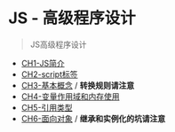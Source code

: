 # JS - 高级程序设计
> JS高级程序设计

* [CH1-JS简介](https://github.com/JiangWeixian/JS-Books/tree/master/JS%E9%AB%98%E7%BA%A7%E7%A8%8B%E5%BA%8F%E8%AE%BE%E8%AE%A1/CH1-Javascript%E7%AE%80%E4%BB%8B)
* [CH2-script标签](https://github.com/JiangWeixian/JS-Books/blob/master/JS%E9%AB%98%E7%BA%A7%E7%A8%8B%E5%BA%8F%E8%AE%BE%E8%AE%A1/CH2-script%E6%A0%87%E7%AD%BE/REAME.md)
* [CH3-基本概念](https://github.com/JiangWeixian/JS-Books/tree/master/JS%E9%AB%98%E7%BA%A7%E7%A8%8B%E5%BA%8F%E8%AE%BE%E8%AE%A1/CH3-%E5%9F%BA%E6%9C%AC%E6%A6%82%E5%BF%B5) / **转换规则请注意**
* [CH4-变量作用域和内存使用](https://github.com/JiangWeixian/JS-Books/tree/master/JS%E9%AB%98%E7%BA%A7%E7%A8%8B%E5%BA%8F%E8%AE%BE%E8%AE%A1/CH4-%E5%8F%98%E9%87%8F%E4%BD%9C%E7%94%A8%E5%9F%9F%E5%86%85%E5%AD%98)
* [CH5-引用类型](https://github.com/JiangWeixian/JS-Books/tree/master/JS%E9%AB%98%E7%BA%A7%E7%A8%8B%E5%BA%8F%E8%AE%BE%E8%AE%A1/CH5-%E5%BC%95%E7%94%A8%E7%B1%BB%E5%9E%8B)
* [CH6-面向对象](https://github.com/JiangWeixian/JS-Books/tree/master/JS%E9%AB%98%E7%BA%A7%E7%A8%8B%E5%BA%8F%E8%AE%BE%E8%AE%A1/CH6-%E9%9D%A2%E5%90%91%E5%AF%B9%E8%B1%A1) / **继承和实例化的坑请注意**